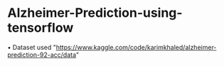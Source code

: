 # Alzheimer-Prediction-using-tensorflow
• Dataset used "https://www.kaggle.com/code/karimkhaled/alzheimer-prediction-92-acc/data"
